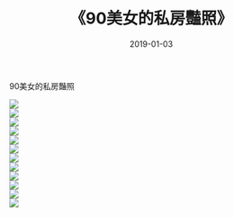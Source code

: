 ﻿---
layout: post
title:  《90美女的私房豔照》
date:   2019-01-03
img: http://pic.660000.xyz/1:/唯美/2019/90美女的私房豔照/000.jpg
categories: [美女, 清纯, 唯美]
---

90美女的私房豔照

  ![](http://pic.660000.xyz/1:/唯美/2019/90美女的私房豔照/001.jpg) <br> ![](http://pic.660000.xyz/1:/唯美/2019/90美女的私房豔照/002.jpg) <br> ![](http://pic.660000.xyz/1:/唯美/2019/90美女的私房豔照/003.jpg) <br> ![](http://pic.660000.xyz/1:/唯美/2019/90美女的私房豔照/004.jpg) <br> ![](http://pic.660000.xyz/1:/唯美/2019/90美女的私房豔照/005.jpg) <br> ![](http://pic.660000.xyz/1:/唯美/2019/90美女的私房豔照/006.jpg) <br> ![](http://pic.660000.xyz/1:/唯美/2019/90美女的私房豔照/007.jpg) <br> ![](http://pic.660000.xyz/1:/唯美/2019/90美女的私房豔照/008.jpg) <br> ![](http://pic.660000.xyz/1:/唯美/2019/90美女的私房豔照/009.jpg) <br> ![](http://pic.660000.xyz/1:/唯美/2019/90美女的私房豔照/010.jpg) <br> ![](http://pic.660000.xyz/1:/唯美/2019/90美女的私房豔照/011.jpg) <br> ![](http://pic.660000.xyz/1:/唯美/2019/90美女的私房豔照/012.jpg) <br>